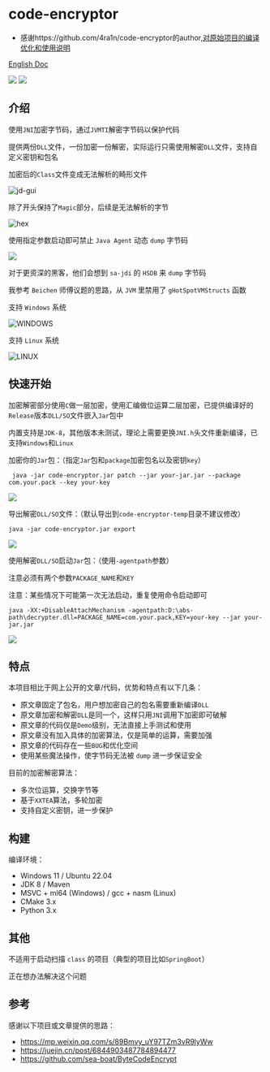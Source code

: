 # code-encryptor

* 感谢https://github.com/4ra1n/code-encryptor的author,[对原始项目的编译优化和使用说明](qqreadme.md)

[English Doc](doc/README-en.md)

[![](https://img.shields.io/github/v/release/4ra1n/code-encryptor)](https://github.com/4ra1n/code-encryptor/releases/latest)
![](https://img.shields.io/github/downloads/4ra1n/code-encryptor/total)

## 介绍

使用`JNI`加密字节码，通过`JVMTI`解密字节码以保护代码

提供两份`DLL`文件，一份加密一份解密，实际运行只需使用解密`DLL`文件，支持自定义密钥和包名

加密后的`Class`文件变成无法解析的畸形文件

![jd-gui](img/002.png)

除了开头保持了`Magic`部分，后续是无法解析的字节

![hex](img/003.png)

使用指定参数启动即可禁止 `Java Agent` 动态 `dump` 字节码

![](img/007.png)

对于更资深的黑客，他们会想到 `sa-jdi` 的 `HSDB` 来 `dump` 字节码

我参考 `Beichen` 师傅议题的思路，从 `JVM` 里禁用了 `gHotSpotVMStructs` 函数

支持 `Windows` 系统

![WINDOWS](img/008.png)

支持 `Linux` 系统

![LINUX](img/009.png)

## 快速开始

加密解密部分使用`C`做一层加密，使用汇编做位运算二层加密，已提供编译好的`Release`版本`DLL/SO`文件嵌入`Jar`包中

内置支持是`JDK-8`，其他版本未测试，理论上需要更换`JNI.h`头文件重新编译，已支持`Windows`和`Linux`

加密你的`Jar`包：（指定`Jar`包和`package`加密包名以及密钥`key`）

```shell
 java -jar code-encryptor.jar patch --jar your-jar.jar --package com.your.pack --key your-key
```

![](img/004.png)

导出解密`DLL/SO`文件：（默认导出到`code-encryptor-temp`目录不建议修改）

```shell
java -jar code-encryptor.jar export
```

![](img/005.png)

使用解密`DLL/SO`启动`Jar`包：（使用`-agentpath`参数）

注意必须有两个参数`PACKAGE_NAME`和`KEY`

注意：某些情况下可能第一次无法启动，重复使用命令启动即可

```shell
java -XX:+DisableAttachMechanism -agentpath:D:\abs-path\decrypter.dll=PACKAGE_NAME=com.your.pack,KEY=your-key --jar your-jar.jar
```

![](img/006.png)

## 特点

本项目相比于网上公开的文章/代码，优势和特点有以下几条：
- 原文章固定了包名，用户想加密自己的包名需要重新编译`DLL`
- 原文章加密和解密`DLL`是同一个，这样只用`JNI`调用下加密即可破解
- 原文章的代码仅是`Demo`级别，无法直接上手测试和使用
- 原文章没有加入具体的加密算法，仅是简单的运算，需要加强
- 原文章的代码存在一些`BUG`和优化空间
- 使用某些魔法操作，使字节码无法被 `dump` 进一步保证安全

目前的加密解密算法：
- 多次位运算，交换字节等
- 基于`XXTEA`算法，多轮加密
- 支持自定义密钥，进一步保护

## 构建

编译环境：
- Windows 11 / Ubuntu 22.04
- JDK 8 / Maven
- MSVC + ml64 (Windows) / gcc + nasm (Linux)
- CMake 3.x
- Python 3.x

## 其他

不适用于启动扫描 `class` 的项目（典型的项目比如`SpringBoot`）

正在想办法解决这个问题

## 参考

感谢以下项目或文章提供的思路：
- https://mp.weixin.qq.com/s/89Bmvy_uY97TZm3vR9lyWw
- https://juejin.cn/post/6844903487784894477
- https://github.com/sea-boat/ByteCodeEncrypt
